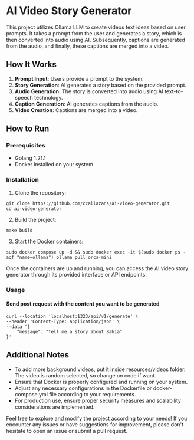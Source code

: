 # AI Video Story Generator

This project utilizes Ollama LLM to create videos text ideas based on user prompts. It takes a prompt from the user and generates a story, which is then converted into audio using AI. Subsequently, captions are generated from the audio, and finally, these captions are merged into a video.

## How It Works

1. **Prompt Input**: Users provide a prompt to the system.
2. **Story Generation**: AI generates a story based on the provided prompt.
3. **Audio Generation**: The story is converted into audio using AI text-to-speech technology.
4. **Caption Generation**: AI generates captions from the audio.
5. **Video Creation**: Captions are merged into a video.

## How to Run

### Prerequisites
- Golang 1.21.1
- Docker installed on your system

### Installation
1. Clone the repository:
```
git clone https://github.com/ccallazans/ai-video-generator.git
cd ai-video-generator
```
2. Build the project:
```
make build
```
3. Start the Docker containers:
```
sudo docker compose up -d && sudo docker exec -it $(sudo docker ps -aqf "name=ollama") ollama pull orca-mini
```

Once the containers are up and running, you can access the AI video story generator through its provided interface or API endpoints.

### Usage


####  Send post request with the content you want to be generated
```
curl --location 'localhost:1323/api/v1/generate' \
--header 'Content-Type: application/json' \
--data '{
    "message": "Tell me a story about Bahia"
}'
```

## Additional Notes
- To add more background videos, put it inside resources/videos folder. The video is random selected, so change on code if want.
- Ensure that Docker is properly configured and running on your system.
- Adjust any necessary configurations in the Dockerfile or docker-compose.yml file according to your requirements.
- For production use, ensure proper security measures and scalability considerations are implemented.

Feel free to explore and modify the project according to your needs! If you encounter any issues or have suggestions for improvement, please don't hesitate to open an issue or submit a pull request.
